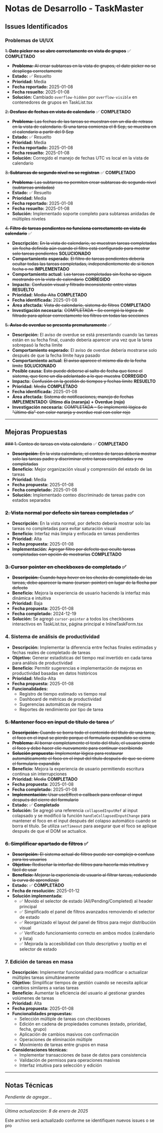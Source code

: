 # Notas de Desarrollo - TaskMaster

## Issues Identificados

### Problemas de UI/UX

~~1. **Date picker no se abre correctamente en vista de grupos**~~ ✅ **COMPLETADO**
   - ~~**Problema:** Al crear subtareas en la vista de grupos, el date picker no se despliega correctamente~~
   - **Estado:** ✅ Resuelto
   - **Prioridad:** Media
   - **Fecha reportado:** 2025-01-08
   - **Fecha resuelto:** 2025-01-08
   - **Solución:** Cambiado `overflow-hidden` por `overflow-visible` en contenedores de grupos en TaskList.tsx

~~2. **Desfase de fechas en vista de calendario**~~ ✅ **COMPLETADO**
   - ~~**Problema:** Las fechas de las tareas se muestran con un día de retraso en la vista de calendario. Si una tarea comienza el 8 Sep, se muestra en el calendario a partir del 9 Sep~~
   - **Estado:** ✅ Resuelto
   - **Prioridad:** Media
   - **Fecha reportado:** 2025-01-08
   - **Fecha resuelto:** 2025-01-08
   - **Solución:** Corregido el manejo de fechas UTC vs local en la vista de calendario

~~3. **Subtareas de segundo nivel no se registran**~~ ✅ **COMPLETADO**
   - ~~**Problema:** Las subtareas no permiten crear subtareas de segundo nivel (subtareas anidadas)~~
   - **Estado:** ✅ Resuelto
   - **Prioridad:** Media
   - **Fecha reportado:** 2025-01-08
   - **Fecha resuelto:** 2025-01-08
   - **Solución:** Implementado soporte completo para subtareas anidadas de múltiples niveles

~~4. **Filtro de tareas pendientes no funciona correctamente en vista de calendario**~~ ✅
   - **Descripción:** ~~En la vista de calendario, se muestran tareas completadas sin fecha definida aún cuando el filtro está configurado para mostrar solo tareas pendientes~~ **SOLUCIONADO**
   - **Comportamiento esperado:** ~~El filtro de tareas pendientes debería ocultar todas las tareas completadas, independientemente de si tienen fecha o no~~ **IMPLEMENTADO**
   - **Comportamiento actual:** ~~Las tareas completadas sin fecha se siguen mostrando en la vista de calendario~~ **CORREGIDO**
   - **Impacto:** ~~Confusión visual y filtrado inconsistente entre vistas~~ **RESUELTO**
   - **Prioridad:** ~~Media-Alta~~ **COMPLETADO**
   - **Fecha identificada:** 2025-01-08
   - **Área afectada:** ~~Vista de calendario, sistema de filtros~~ **COMPLETADO**
   - **Investigación necesaria:** ~~COMPLETADA - Se corrigió la lógica de filtrado para aplicar correctamente los filtros en todas las secciones~~

~~5. **Aviso de overdue se presenta prematuramente**~~ ✅
   - **Descripción:** El aviso de overdue se está presentando cuando las tareas están en su fecha final, cuando debería aparecer una vez que la tarea sobrepasó la fecha límite
   - **Comportamiento esperado:** El aviso de overdue debería mostrarse solo después de que la fecha límite haya pasado
   - **Comportamiento actual:** ~~El aviso aparece el mismo día de la fecha límite~~ **SOLUCIONADO**
   - **Posible causa:** ~~Esto puede deberse al salto de fecha que tiene el sistema, que tiene un día adelantado a lo que muestra~~ **CORREGIDO**
   - **Impacto:** ~~Confusión en la gestión de tiempos y fechas límite~~ **RESUELTO**
   - **Prioridad:** ~~Media~~ **COMPLETADO**
   - **Fecha identificada:** 2025-01-08
   - **Área afectada:** ~~Sistema de notificaciones, manejo de fechas~~ **IMPLEMENTADO: Último día (naranja) + Overdue (rojo)**
   - **Investigación necesaria:** ~~COMPLETADA - Se implementó lógica de "último día" con color naranja y overdue real con color rojo~~

---

## Mejoras Propuestas

~~### 1. Conteo de tareas en vista calendario~~ ✅ **COMPLETADO**
- ~~**Descripción:** En la vista calendario, el conteo de tareas debería mostrar solo las tareas padre y discriminar entre tareas completadas y no completadas~~
- **Beneficio:** Mejor organización visual y comprensión del estado de las tareas
- **Prioridad:** Media
- **Fecha propuesta:** 2025-01-08
- **Fecha completado:** 2025-01-08
- **Solución:** Implementado conteo discriminado de tareas padre con estados separados

### ~~2. Vista normal por defecto sin tareas completadas~~ ✅
- **Descripción:** En la vista normal, por defecto debería mostrar solo las tareas no completadas para evitar saturación visual
- **Beneficio:** Interfaz más limpia y enfocada en tareas pendientes
- **Prioridad:** Alta
- **Fecha propuesta:** 2025-01-08
- **Implementación:** ~~Agregar filtro por defecto que oculte tareas completadas con opción de mostrarlas~~ **COMPLETADO**

### ~~3. Cursor pointer en checkboxes de completado~~ ✅
- ~~**Descripción:** Cuando haya hover en los checks de completado de las tareas, debe aparecer la mano (cursor: pointer) en lugar de la flecha por defecto~~
- **Beneficio:** Mejora la experiencia de usuario haciendo la interfaz más dinámica e intuitiva
- **Prioridad:** Baja
- **Fecha propuesta:** 2025-01-08
- **Fecha completado:** 2024-12-19
- **Solución:** Se agregó `cursor-pointer` a todos los checkboxes interactivos en TaskList.tsx, página principal e InlineTaskForm.tsx

### 4. Sistema de análisis de productividad
- **Descripción:** Implementar la diferencia entre fechas finales estimadas y fechas reales de completado de tareas
- **Objetivo:** Generar estadísticas del tiempo real invertido en cada tarea para análisis de productividad
- **Beneficio:** Permitir sugerencias e implementación de mejoras en productividad basadas en datos históricos
- **Prioridad:** Media-Alta
- **Fecha propuesta:** 2025-01-08
- **Funcionalidades:**
  - Registro de tiempo estimado vs tiempo real
  - Dashboard de métricas de productividad
  - Sugerencias automáticas de mejora
  - Reportes de rendimiento por tipo de tarea

### ~~5. Mantener foco en input de título de tarea~~ ✅
- ~~**Descripción:** Cuando se borra todo el contenido del título de una tarea, el foco en el input se pierde porque el formulario expandido se cierra~~
- ~~**Problema:** Al borrar completamente el texto del título, el usuario pierde el foco y debe hacer clic nuevamente para continuar escribiendo~~
- ~~**Solución propuesta:** Implementar lógica para restaurar automáticamente el foco en el input del título después de que se cierre el formulario expandido~~
- **Beneficio:** Mejora la experiencia de usuario permitiendo escritura continua sin interrupciones
- **Prioridad:** ~~Media~~ **COMPLETADO**
- **Fecha propuesta:** 2025-01-08
- **Fecha completado:** 2025-01-08
- ~~**Implementación:** Usar useEffect o callback para enfocar el input después del cierre del formulario~~
- **Estado:** ✅ **Completado**
- **Solución:** Se agregó una referencia `collapsedInputRef` al input colapsado y se modificó la función `handleCollapsedInputChange` para mantener el foco en el input después del colapso automático cuando se borra el título. Se utiliza `setTimeout` para asegurar que el foco se aplique después de que el DOM se actualice.

### ~~6. Simplificar apartado de filtros~~ ✅
- ~~**Descripción:** El sistema actual de filtros puede ser complejo o confuso para los usuarios~~
- ~~**Objetivo:** Rediseñar la interfaz de filtros para hacerla más intuitiva y fácil de usar~~
- ~~**Beneficio:** Mejorar la experiencia de usuario al filtrar tareas, reduciendo la curva de aprendizaje~~
- **Estado:** ✅ **COMPLETADO**
- **Fecha de resolución:** 2025-01-12
- **Solución implementada:**
  - ✅ Movido el selector de estado (All/Pending/Completed) al header principal
  - ✅ Simplificado el panel de filtros avanzados removiendo el selector de estado
  - ✅ Reorganizado el layout del panel de filtros para mejor distribución visual
  - ✅ Verificado funcionamiento correcto en ambos modos (calendario y lista)
  - ✅ Mejorada la accesibilidad con título descriptivo y tooltip en el selector de estado

### 7. Edición de tareas en masa
- **Descripción:** Implementar funcionalidad para modificar o actualizar múltiples tareas simultáneamente
- **Objetivo:** Simplificar tiempos de gestión cuando se necesita aplicar cambios similares a varias tareas
- **Beneficio:** Aumentar la eficiencia del usuario al gestionar grandes volúmenes de tareas
- **Prioridad:** Alta
- **Fecha propuesta:** 2025-01-08
- **Funcionalidades propuestas:**
  - Selección múltiple de tareas con checkboxes
  - Edición en cadena de propiedades comunes (estado, prioridad, fecha, grupo)
  - Aplicación de cambios masivos con confirmación
  - Operaciones de eliminación múltiple
  - Movimiento de tareas entre grupos en masa
- **Consideraciones técnicas:**
  - Implementar transacciones de base de datos para consistencia
  - Validación de permisos para operaciones masivas
  - Interfaz intuitiva para selección y edición

---

## Notas Técnicas

_Pendiente de agregar..._

---

*Última actualización: 8 de enero de 2025*

Este archivo será actualizado conforme se identifiquen nuevos issues o se pro